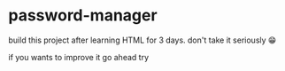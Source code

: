 # password-manager
build this project after learning HTML for 3 days. don't take it seriously 😁

if you wants to improve it go ahead try

